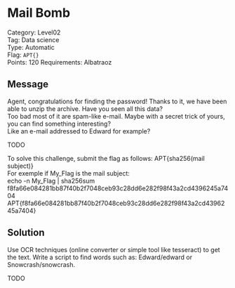 # Mail Bomb

Category: Level02  
Tag: Data science  
Type: Automatic  
Flag: `APT{}`  
Points: 120
Requirements: Albatraoz

## Message

Agent, congratulations for finding the password! Thanks to it, we have been able to unzip the archive. Have you seen all this data?  
Too bad most of it are spam-like e-mail. Maybe with a secret trick of yours, you can find something interesting?  
Like an e-mail addressed to Edward for example?

TODO

To solve this challenge, submit the flag as follows: APT{sha256(mail subject)}  
For exemple if My_Flag is the mail subject:  
echo -n My_Flag | sha256sum  
f8fa66e084281bb87f40b2f7048ceb93c28dd6e282f98f43a2cd4396245a7404  
APT{f8fa66e084281bb87f40b2f7048ceb93c28dd6e282f98f43a2cd4396245a7404}  

## Solution

Use OCR techniques (online converter or simple tool like tesseract) to get the text. Write a script to find words such as: Edward/edward or Snowcrash/snowcrash.

TODO
